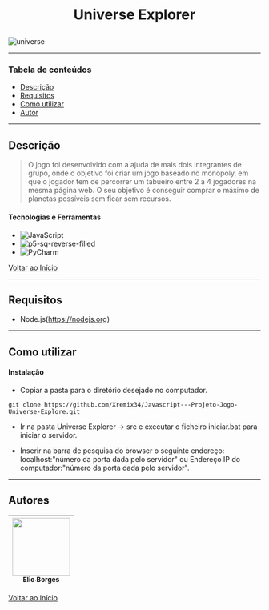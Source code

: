 # <p align="center">Universe Explorer</p>

![universe](https://user-images.githubusercontent.com/92939227/196685202-31da4529-db4c-445a-9032-bb855680ffe2.png)

---

### Tabela de conteúdos

- [Descrição](#descrição)
- [Requisitos](#requisitos)
- [Como utilizar](#Como-utilizar)
- [Autor](#autor)

---

## Descrição

> O jogo foi desenvolvido com a ajuda de mais dois integrantes de grupo, onde o objetivo foi criar um jogo baseado no monopoly, em que o jogador tem de percorrer um tabueiro entre 2 a 4 jogadores na mesma página web.
O seu objetivo é conseguir comprar o máximo de planetas possíveis sem ficar sem recursos.

#### Tecnologias e Ferramentas

- ![JavaScript](https://img.shields.io/badge/javascript-%23323330.svg?style=for-the-badge&logo=javascript&logoColor=%23F7DF1E)
- ![p5-sq-reverse-filled](https://user-images.githubusercontent.com/92939227/196686795-e36235e3-59eb-436d-bed0-26c0fe088ee9.png)
- ![PyCharm](https://img.shields.io/badge/pycharm-143?style=for-the-badge&logo=pycharm&logoColor=black&color=black&labelColor=green)

[Voltar ao Início](#Universe-Explorer)

---

## Requisitos
- Node.js(https://nodejs.org)
---

## Como utilizar

#### Instalação
- <p>Copiar a pasta para o diretório desejado no computador.</p>
```git clone https://github.com/Xremix34/Javascript---Projeto-Jogo-Universe-Explore.git```
- <p>Ir na pasta Universe Explorer -> src e executar o ficheiro iniciar.bat para iniciar o servidor.</p>
- <p>Inserir na barra de pesquisa do browser o seguinte endereço: localhost:"número da porta dada pelo servidor" ou Endereço IP do computador:"número da porta dada pelo servidor". </p>
---

## Autores

[<img src="https://avatars.githubusercontent.com/u/92939227?s=96&v=4" width=115> <br> <sub> Elio Borges </sub>](https://github.com/Xremix34)|
| :---: |

[Voltar ao Início](#Universe-Explorer)
